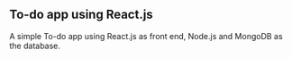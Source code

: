 ## To-do app using React.js

A simple To-do app using React.js as front end, Node.js and MongoDB as the database.